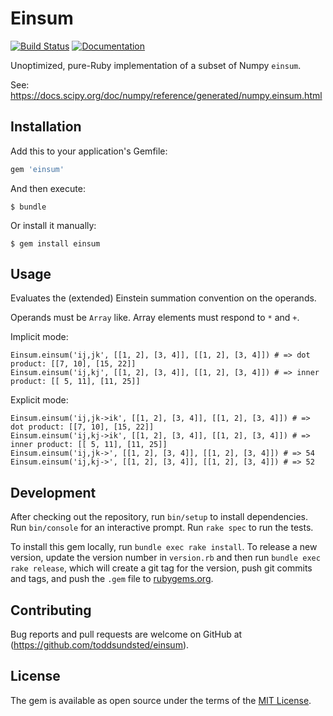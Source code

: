 # Einsum

[![Build Status](https://travis-ci.org/toddsundsted/einsum.svg?branch=master)](https://travis-ci.org/toddsundsted/einsum)
[![Documentation](https://img.shields.io/badge/docs-available-brightgreen.svg)](https://toddsundsted.github.io/einsum/)

Unoptimized, pure-Ruby implementation of a subset of Numpy `einsum`.

See: https://docs.scipy.org/doc/numpy/reference/generated/numpy.einsum.html

## Installation

Add this to your application's Gemfile:

```ruby
gem 'einsum'
```

And then execute:

    $ bundle

Or install it manually:

    $ gem install einsum

## Usage

Evaluates the (extended) Einstein summation convention on the operands.

Operands must be `Array` like. Array elements must respond to `*` and `+`.

Implicit mode:

    Einsum.einsum('ij,jk', [[1, 2], [3, 4]], [[1, 2], [3, 4]]) # => dot product: [[7, 10], [15, 22]]
    Einsum.einsum('ij,kj', [[1, 2], [3, 4]], [[1, 2], [3, 4]]) # => inner product: [[ 5, 11], [11, 25]]

Explicit mode:

    Einsum.einsum('ij,jk->ik', [[1, 2], [3, 4]], [[1, 2], [3, 4]]) # => dot product: [[7, 10], [15, 22]]
    Einsum.einsum('ij,kj->ik', [[1, 2], [3, 4]], [[1, 2], [3, 4]]) # => inner product: [[ 5, 11], [11, 25]]
    Einsum.einsum('ij,jk->', [[1, 2], [3, 4]], [[1, 2], [3, 4]]) # => 54
    Einsum.einsum('ij,kj->', [[1, 2], [3, 4]], [[1, 2], [3, 4]]) # => 52

## Development

After checking out the repository, run `bin/setup` to install
dependencies. Run `bin/console` for an interactive prompt. Run `rake
spec` to run the tests.

To install this gem locally, run `bundle exec rake install`. To
release a new version, update the version number in `version.rb` and
then run `bundle exec rake release`, which will create a git tag for
the version, push git commits and tags, and push the `.gem` file to
[rubygems.org](https://rubygems.org).

## Contributing

Bug reports and pull requests are welcome on GitHub at
(https://github.com/toddsundsted/einsum).

## License

The gem is available as open source under the terms of the
[MIT License](https://opensource.org/licenses/MIT).
